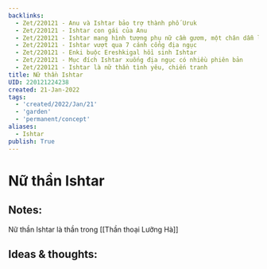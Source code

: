 ```yaml
---
backlinks:
  - Zet/220121 - Anu và Ishtar bảo trợ thành phố Uruk
  - Zet/220121 - Ishtar con gái của Anu
  - Zet/220121 - Ishtar mang hình tượng phụ nữ cầm gươm, một chân dẫm lên sư tử
  - Zet/220121 - Ishtar vượt qua 7 cánh cổng địa ngục
  - Zet/220121 - Enki buộc Ereshkigal hồi sinh Ishtar
  - Zet/220121 - Mục đích Ishtar xuống địa ngục có nhiều phiên bản
  - Zet/220121 - Ishtar là nữ thần tình yêu, chiến tranh
title: Nữ thần Ishtar
UID: 220121224238
created: 21-Jan-2022
tags:
  - 'created/2022/Jan/21'
  - 'garden'
  - 'permanent/concept'
aliases:
  - Ishtar
publish: True
---
```

# Nữ thần Ishtar

## Notes:
Nữ thần Ishtar là thần trong [[Thần thoại Lưỡng Hà]]

## Ideas & thoughts:


